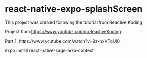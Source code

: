 # react-native-expo-splashScreen

This project was created following the tutorial from Reactive Koding

Project from https://www.youtube.com/c/ReactiveKoding

Part 1: https://www.youtube.com/watch?v=9zxnxVTqUi0

expo install react-native-sage-area-context
